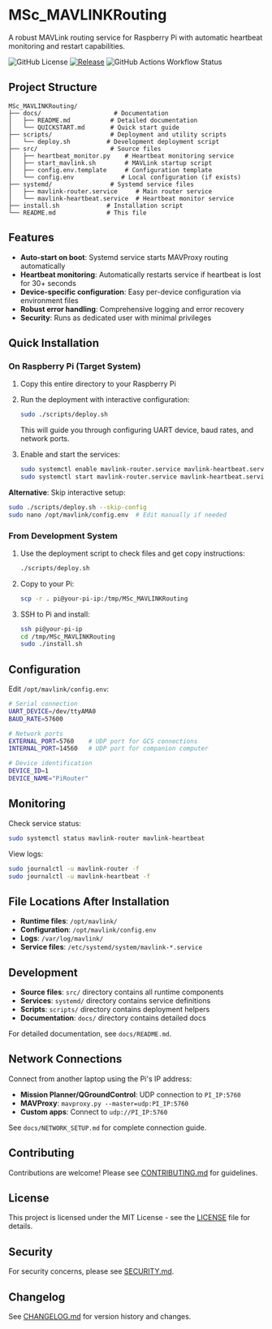 # MSc_MAVLINKRouting

A robust MAVLink routing service for Raspberry Pi with automatic heartbeat monitoring and restart capabilities.

![GitHub License](https://img.shields.io/github/license/se-reid/MSc_MAVLINK)
[![Release](https://img.shields.io/github/v/release/your-username/MSc_MAVLINKRouting)](https://github.com/your-username/MSc_MAVLINKRouting/releases)
![GitHub Actions Workflow Status](https://img.shields.io/github/actions/workflow/status/se-reid/MSc_MAVLINK/ci.yml)

## Project Structure

```
MSc_MAVLINKRouting/
├── docs/                    # Documentation
│   ├── README.md           # Detailed documentation  
│   └── QUICKSTART.md       # Quick start guide
├── scripts/                # Deployment and utility scripts
│   └── deploy.sh          # Development deployment script
├── src/                    # Source files
│   ├── heartbeat_monitor.py    # Heartbeat monitoring service
│   ├── start_mavlink.sh        # MAVLink startup script
│   ├── config.env.template     # Configuration template
│   └── config.env             # Local configuration (if exists)
├── systemd/                # Systemd service files
│   ├── mavlink-router.service     # Main router service
│   └── mavlink-heartbeat.service  # Heartbeat monitor service
├── install.sh             # Installation script
└── README.md              # This file
```

## Features

- **Auto-start on boot**: Systemd service starts MAVProxy routing automatically
- **Heartbeat monitoring**: Automatically restarts service if heartbeat is lost for 30+ seconds
- **Device-specific configuration**: Easy per-device configuration via environment files
- **Robust error handling**: Comprehensive logging and error recovery
- **Security**: Runs as dedicated user with minimal privileges

## Quick Installation

### On Raspberry Pi (Target System)

1. Copy this entire directory to your Raspberry Pi
2. Run the deployment with interactive configuration:
   ```bash
   sudo ./scripts/deploy.sh
   ```
   This will guide you through configuring UART device, baud rates, and network ports.

3. Enable and start the services:
   ```bash
   sudo systemctl enable mavlink-router.service mavlink-heartbeat.service
   sudo systemctl start mavlink-router.service mavlink-heartbeat.service
   ```

**Alternative**: Skip interactive setup:
```bash
sudo ./scripts/deploy.sh --skip-config
sudo nano /opt/mavlink/config.env  # Edit manually if needed
```

### From Development System

1. Use the deployment script to check files and get copy instructions:
   ```bash
   ./scripts/deploy.sh
   ```

2. Copy to your Pi:
   ```bash
   scp -r . pi@your-pi-ip:/tmp/MSc_MAVLINKRouting
   ```

3. SSH to Pi and install:
   ```bash
   ssh pi@your-pi-ip
   cd /tmp/MSc_MAVLINKRouting
   sudo ./install.sh
   ```

## Configuration

Edit `/opt/mavlink/config.env`:

```bash
# Serial connection
UART_DEVICE=/dev/ttyAMA0
BAUD_RATE=57600

# Network ports
EXTERNAL_PORT=5760    # UDP port for GCS connections
INTERNAL_PORT=14560   # UDP port for companion computer

# Device identification
DEVICE_ID=1
DEVICE_NAME="PiRouter"
```

## Monitoring

Check service status:
```bash
sudo systemctl status mavlink-router mavlink-heartbeat
```

View logs:
```bash
sudo journalctl -u mavlink-router -f
sudo journalctl -u mavlink-heartbeat -f
```

## File Locations After Installation

- **Runtime files**: `/opt/mavlink/`
- **Configuration**: `/opt/mavlink/config.env`
- **Logs**: `/var/log/mavlink/`
- **Service files**: `/etc/systemd/system/mavlink-*.service`

## Development

- **Source files**: `src/` directory contains all runtime components
- **Services**: `systemd/` directory contains service definitions
- **Scripts**: `scripts/` directory contains deployment helpers
- **Documentation**: `docs/` directory contains detailed docs

For detailed documentation, see `docs/README.md`.

## Network Connections

Connect from another laptop using the Pi's IP address:
- **Mission Planner/QGroundControl**: UDP connection to `PI_IP:5760`
- **MAVProxy**: `mavproxy.py --master=udp:PI_IP:5760`
- **Custom apps**: Connect to `udp://PI_IP:5760`

See `docs/NETWORK_SETUP.md` for complete connection guide.

## Contributing

Contributions are welcome! Please see [CONTRIBUTING.md](CONTRIBUTING.md) for guidelines.

## License

This project is licensed under the MIT License - see the [LICENSE](LICENSE) file for details.

## Security

For security concerns, please see [SECURITY.md](SECURITY.md).

## Changelog

See [CHANGELOG.md](CHANGELOG.md) for version history and changes.
